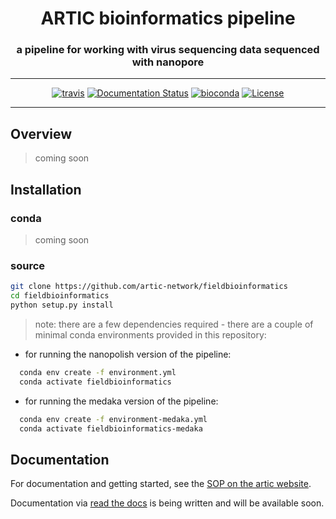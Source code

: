 <div align="center">
    <h1>ARTIC bioinformatics pipeline</h1>
    <h3>a pipeline for working with virus sequencing data sequenced with nanopore</h3>
    <hr>
    <a href="https://travis-ci.org/artic-network/fieldbioinformatics"><img src="https://travis-ci.org/artic-network/fieldbioinformatics.svg?branch=master" alt="travis"></a>
    <a href='http://artic.readthedocs.io/en/latest/?badge=latest'><img src='https://readthedocs.org/projects/artic/badge/?version=latest' alt='Documentation Status'></a>
    <a href="https://bioconda.github.io/recipes/artic/README.html"><img src="https://anaconda.org/bioconda/artic/badges/downloads.svg" alt="bioconda"></a>
    <a href="https://github.com/artic-network/fieldbioinformatics/blob/master/LICENSE"><img src="https://img.shields.io/badge/license-MIT-orange.svg" alt="License"></a>
</div>

---

## Overview

> coming soon

## Installation

### conda

> coming soon

### source

```sh
git clone https://github.com/artic-network/fieldbioinformatics
cd fieldbioinformatics
python setup.py install
```

> note: there are a few dependencies required - there are a couple of minimal conda environments provided in this repository:

- for running the nanopolish version of the pipeline:

```sh
  conda env create -f environment.yml
  conda activate fieldbioinformatics
```

- for running the medaka version of the pipeline:

```sh
  conda env create -f environment-medaka.yml
  conda activate fieldbioinformatics-medaka
```

## Documentation

For documentation and getting started, see the [SOP on the artic website](https://artic.network/ncov-2019/ncov2019-bioinformatics-sop-beta.html).

Documentation via [read the docs](http://artic.readthedocs.io/en/latest/?badge=latest) is being written and will be available soon.
